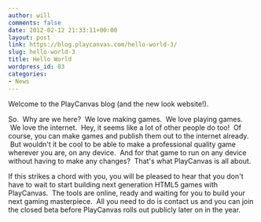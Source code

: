 ```yaml
---
author: will
comments: false
date: 2012-02-12 21:33:11+00:00
layout: post
link: https://blog.playcanvas.com/hello-world-3/
slug: hello-world-3
title: Hello World
wordpress_id: 83
categories:
- News
---
```


Welcome to the PlayCanvas blog (and the new look website!).

So.  Why are we here?  We love making games.  We love playing games.  We love the internet.  Hey, it seems like a lot of other people do too!  Of course, you can make games and publish them out to the internet already.  But wouldn't it be cool to be able to make a professional quality game wherever you are, on any device.  And for that game to run on any device without having to make any changes?  That's what PlayCanvas is all about.

If this strikes a chord with you, you will be pleased to hear that you don't have to wait to start building next generation HTML5 games with PlayCanvas.  The tools are online, ready and waiting for you to build your next gaming masterpiece.  All you need to do is contact us and you can join the closed beta before PlayCanvas rolls out publicly later on in the year.
